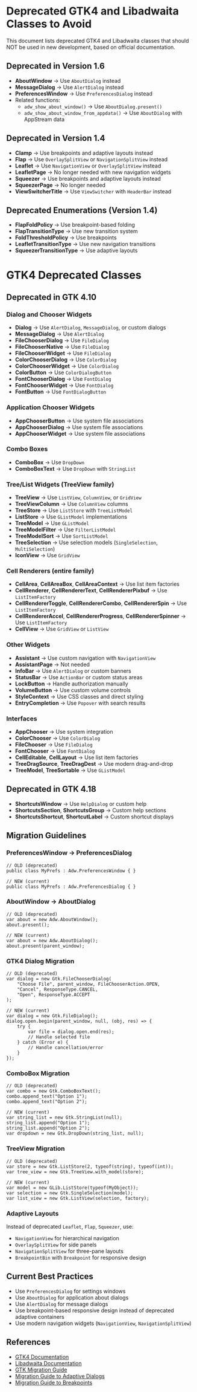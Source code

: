 # Deprecated GTK4 and Libadwaita Classes to Avoid

This document lists deprecated GTK4 and Libadwaita classes that should NOT be used in new development, based on official documentation.

## Deprecated in Version 1.6
- **AboutWindow** → Use `AboutDialog` instead
- **MessageDialog** → Use `AlertDialog` instead  
- **PreferencesWindow** → Use `PreferencesDialog` instead
- Related functions:
  - `adw_show_about_window()` → Use `AboutDialog.present()`
  - `adw_show_about_window_from_appdata()` → Use `AboutDialog` with AppStream data

## Deprecated in Version 1.4
- **Clamp** → Use breakpoints and adaptive layouts instead
- **Flap** → Use `OverlaySplitView` or `NavigationSplitView` instead
- **Leaflet** → Use `NavigationView` or `OverlaySplitView` instead
- **LeafletPage** → No longer needed with new navigation widgets
- **Squeezer** → Use breakpoints and adaptive layouts instead
- **SqueezerPage** → No longer needed
- **ViewSwitcherTitle** → Use `ViewSwitcher` with `HeaderBar` instead

## Deprecated Enumerations (Version 1.4)
- **FlapFoldPolicy** → Use breakpoint-based folding
- **FlapTransitionType** → Use new transition system
- **FoldThresholdPolicy** → Use breakpoints
- **LeafletTransitionType** → Use new navigation transitions
- **SqueezerTransitionType** → Use adaptive layouts

# GTK4 Deprecated Classes

## Deprecated in GTK 4.10

### Dialog and Chooser Widgets
- **Dialog** → Use `AlertDialog`, `MessageDialog`, or custom dialogs
- **MessageDialog** → Use `AlertDialog`
- **FileChooserDialog** → Use `FileDialog`
- **FileChooserNative** → Use `FileDialog`
- **FileChooserWidget** → Use `FileDialog`
- **ColorChooserDialog** → Use `ColorDialog`
- **ColorChooserWidget** → Use `ColorDialog`
- **ColorButton** → Use `ColorDialogButton`
- **FontChooserDialog** → Use `FontDialog`
- **FontChooserWidget** → Use `FontDialog`
- **FontButton** → Use `FontDialogButton`

### Application Chooser Widgets
- **AppChooserButton** → Use system file associations
- **AppChooserDialog** → Use system file associations
- **AppChooserWidget** → Use system file associations

### Combo Boxes
- **ComboBox** → Use `DropDown`
- **ComboBoxText** → Use `DropDown` with `StringList`

### Tree/List Widgets (TreeView family)
- **TreeView** → Use `ListView`, `ColumnView`, or `GridView`
- **TreeViewColumn** → Use `ColumnView` columns
- **TreeStore** → Use `ListStore` with `TreeListModel`
- **ListStore** → Use `GListModel` implementations
- **TreeModel** → Use `GListModel`
- **TreeModelFilter** → Use `FilterListModel`
- **TreeModelSort** → Use `SortListModel`
- **TreeSelection** → Use selection models (`SingleSelection`, `MultiSelection`)
- **IconView** → Use `GridView`

### Cell Renderers (entire family)
- **CellArea**, **CellAreaBox**, **CellAreaContext** → Use list item factories
- **CellRenderer**, **CellRendererText**, **CellRendererPixbuf** → Use `ListItemFactory`
- **CellRendererToggle**, **CellRendererCombo**, **CellRendererSpin** → Use `ListItemFactory`
- **CellRendererAccel**, **CellRendererProgress**, **CellRendererSpinner** → Use `ListItemFactory`
- **CellView** → Use `GridView` or `ListView`

### Other Widgets
- **Assistant** → Use custom navigation with `NavigationView`
- **AssistantPage** → Not needed
- **InfoBar** → Use `AlertDialog` or custom banners
- **StatusBar** → Use `ActionBar` or custom status areas
- **LockButton** → Handle authorization manually
- **VolumeButton** → Use custom volume controls
- **StyleContext** → Use CSS classes and direct styling
- **EntryCompletion** → Use `Popover` with search results

### Interfaces
- **AppChooser** → Use system integration
- **ColorChooser** → Use `ColorDialog`
- **FileChooser** → Use `FileDialog`
- **FontChooser** → Use `FontDialog`
- **CellEditable**, **CellLayout** → Use list item factories
- **TreeDragSource**, **TreeDragDest** → Use modern drag-and-drop
- **TreeModel**, **TreeSortable** → Use `GListModel`

## Deprecated in GTK 4.18
- **ShortcutsWindow** → Use `HelpDialog` or custom help
- **ShortcutsSection**, **ShortcutsGroup** → Custom help sections
- **ShortcutsShortcut**, **ShortcutLabel** → Custom shortcut displays

## Migration Guidelines

### PreferencesWindow → PreferencesDialog
```vala
// OLD (deprecated)
public class MyPrefs : Adw.PreferencesWindow { }

// NEW (current)
public class MyPrefs : Adw.PreferencesDialog { }
```

### AboutWindow → AboutDialog
```vala
// OLD (deprecated)
var about = new Adw.AboutWindow();
about.present();

// NEW (current)
var about = new Adw.AboutDialog();
about.present(parent_window);
```

### GTK4 Dialog Migration
```vala
// OLD (deprecated)
var dialog = new Gtk.FileChooserDialog(
    "Choose File", parent_window, FileChooserAction.OPEN,
    "Cancel", ResponseType.CANCEL,
    "Open", ResponseType.ACCEPT
);

// NEW (current)
var dialog = new Gtk.FileDialog();
dialog.open.begin(parent_window, null, (obj, res) => {
    try {
        var file = dialog.open.end(res);
        // Handle selected file
    } catch (Error e) {
        // Handle cancellation/error
    }
});
```

### ComboBox Migration
```vala
// OLD (deprecated)
var combo = new Gtk.ComboBoxText();
combo.append_text("Option 1");
combo.append_text("Option 2");

// NEW (current)
var string_list = new Gtk.StringList(null);
string_list.append("Option 1");
string_list.append("Option 2");
var dropdown = new Gtk.DropDown(string_list, null);
```

### TreeView Migration
```vala
// OLD (deprecated)
var store = new Gtk.ListStore(2, typeof(string), typeof(int));
var tree_view = new Gtk.TreeView.with_model(store);

// NEW (current)
var model = new GLib.ListStore(typeof(MyObject));
var selection = new Gtk.SingleSelection(model);
var list_view = new Gtk.ListView(selection, factory);
```

### Adaptive Layouts
Instead of deprecated `Leaflet`, `Flap`, `Squeezer`, use:
- `NavigationView` for hierarchical navigation
- `OverlaySplitView` for side panels
- `NavigationSplitView` for three-pane layouts
- `BreakpointBin` with `Breakpoint` for responsive design

## Current Best Practices
- Use `PreferencesDialog` for settings windows
- Use `AboutDialog` for application about dialogs
- Use `AlertDialog` for message dialogs
- Use breakpoint-based responsive design instead of deprecated adaptive containers
- Use modern navigation widgets (`NavigationView`, `NavigationSplitView`)

## References
- [GTK4 Documentation](https://docs.gtk.org/gtk4/)
- [Libadwaita Documentation](https://gnome.pages.gitlab.gnome.org/libadwaita/doc/main/)
- [GTK Migration Guide](https://docs.gtk.org/gtk4/migrating-3to4.html)
- [Migration Guide to Adaptive Dialogs](https://gnome.pages.gitlab.gnome.org/libadwaita/doc/main/migrating-to-adaptive-dialogs.html)
- [Migration Guide to Breakpoints](https://gnome.pages.gitlab.gnome.org/libadwaita/doc/main/migrating-to-breakpoints.html)
